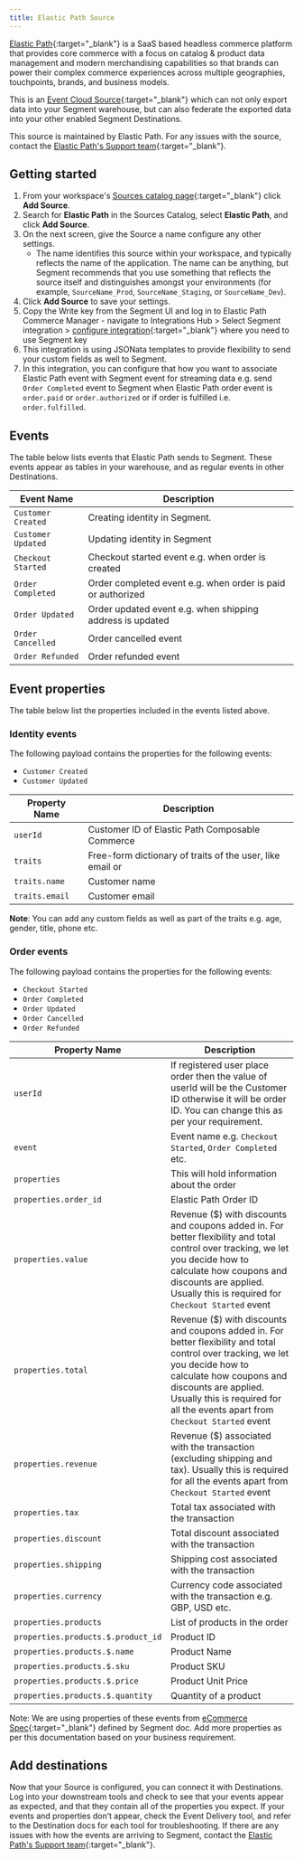```yaml
---
title: Elastic Path Source
---
```


[Elastic Path](https://www.elasticpath.com?utm_source=segmentio&utm_medium=docs&utm_campaign=partners){:target="_blank"} is a SaaS based headless commerce platform that provides core commerce with a focus on catalog & product data management and modern merchandising capabilities so that brands can power their complex commerce experiences across multiple geographies, touchpoints, brands, and business models.

This is an [Event Cloud Source](https://segment.com/docs/sources/#event-cloud-sources){:target="_blank"} which can not only export data into your Segment warehouse, but can also federate the exported data into your other enabled Segment Destinations.

This source is maintained by Elastic Path. For any issues with the source, contact the [Elastic Path's Support team](https://support.elasticpath.com/hc/en-us){:target="_blank"}.

## Getting started

1. From your workspace's [Sources catalog page](https://app.segment.com/goto-my-workspace/sources/catalog){:target="_blank"} click **Add Source**.
2. Search for **Elastic Path** in the Sources Catalog, select **Elastic Path**, and click **Add Source**.
3. On the next screen, give the Source a name configure any other settings.
    - The name identifies this source within your workspace, and typically reflects the name of the application. The name can be anything, but Segment recommends that you use something that reflects the source itself and distinguishes amongst your environments (for example, `SourceName_Prod`, `SourceName_Staging`, or `SourceName_Dev`).
4. Click **Add Source** to save your settings.
5. Copy the Write key from the Segment UI and log in to Elastic Path Commerce Manager - navigate to Integrations Hub > Select Segment integration > [configure integration](https://elasticpath.dev/docs/composer/integration-hub/customer-management/segment){:target="_blank"} where you need to use Segment key
6. This integration is using JSONata templates to provide flexibility to send your custom fields as well to Segment.
7. In this integration, you can configure that how you want to associate Elastic Path event with Segment event for streaming data e.g. send `Order Completed` event to Segment when Elastic Path order event is `order.paid` or `order.authorized` or if order is fulfilled i.e. `order.fulfilled`.


## Events

The table below lists events that Elastic Path sends to Segment. These events appear as tables in your warehouse, and as regular events in other Destinations.

| Event Name                       | Description                                                            |
| -------------------------------- | ---------------------------------------------------------------------- |
| `Customer Created`               | Creating identity in Segment.                                          |
| `Customer Updated`               | Updating identity in Segment                                           |
| `Checkout Started`               | Checkout started event e.g. when order is created                      |
| `Order Completed`                | Order completed event e.g. when order is paid or authorized            |
| `Order Updated`                  | Order updated event e.g. when shipping address is updated              |
| `Order Cancelled`                | Order cancelled event                                                  |
| `Order Refunded`                 | Order refunded event                                                   |

## Event properties

The table below list the properties included in the events listed above.

### Identity events

The following payload contains the properties for the following events:

- `Customer Created`
- `Customer Updated`

| Property Name           | Description                                                                                                        |
| ----------------------- | ------------------------------------------------------------------------------------------------------------------ |
| `userId`                | Customer ID of Elastic Path Composable Commerce                               |
| `traits`                | Free-form dictionary of traits of the user, like email or                     |
| `traits.name`           | Customer name                                                                 |
| `traits.email`          | Customer email                                                                |

**Note**: You can add any custom fields as well as part of the traits e.g. age, gender, title, phone etc.

### Order events

The following payload contains the properties for the following events:

- `Checkout Started`
- `Order Completed`
- `Order Updated`
- `Order Cancelled`
- `Order Refunded`

| Property Name                                       | Description                                                                                                                                           |
| --------------------------------------------------- | ----------------------------------------------------------------------------------------------------------------------------------------------------- |
| `userId`                                | If registered user place order then the value of userId will be the Customer ID otherwise it will be order ID. You can change this as per your requirement.                                                                                                       |
| `event`                                 | Event name e.g. `Checkout Started`, `Order Completed` etc.             |
| `properties`                            | This will hold information about the order                             |
| `properties.order_id`                   | Elastic Path Order ID                                                  |
| `properties.value`                      | Revenue ($) with discounts and coupons added in. For better flexibility and total control over tracking, we let you decide how to calculate how coupons and discounts are applied. Usually this is required for `Checkout Started` event                                                                              |
| `properties.total`                      | Revenue ($) with discounts and coupons added in. For better flexibility and total control over tracking, we let you decide how to calculate how coupons and discounts are applied. Usually this is required for all the events apart from `Checkout Started` event                                                    |
| `properties.revenue`                    | Revenue ($) associated with the transaction (excluding shipping and tax). Usually this is required for all the events apart from `Checkout Started` event                                    |
| `properties.tax`                        | Total tax associated with the transaction                              |
| `properties.discount`                   | Total discount associated with the transaction                         |
| `properties.shipping`                   | Shipping cost associated with the transaction                          |
| `properties.currency`                   | Currency code associated with the transaction e.g. GBP, USD etc.       |
| `properties.products`                   | List of products in the order                                          |
| `properties.products.$.product_id`      | Product ID                                                             |
| `properties.products.$.name`            | Product Name                                                           |
| `properties.products.$.sku`             | Product SKU                                                            |
| `properties.products.$.price`           | Product Unit Price                                                     |
| `properties.products.$.quantity`        | Quantity of a product                                                  |

Note: We are using properties of these events from [eCommerce Spec](https://segment-docs.netlify.app/docs/connections/spec/ecommerce/v2){:target="_blank"} defined by Segment doc. Add more properties as per this documentation based on your business requirement.

## Add destinations

Now that your Source is configured, you can connect it with Destinations. Log into your downstream tools and check to see that your events appear as expected, and that they contain all of the properties you expect. If your events and properties don’t appear, check the Event Delivery tool, and refer to the Destination docs for each tool for troubleshooting. If there are any issues with how the events are arriving to Segment, contact the [Elastic Path's Support team](https://support.elasticpath.com/hc/en-us){:target="_blank"}.
